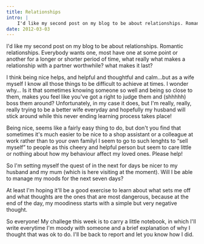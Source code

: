 ```yaml
---
title: Relationships
intro: |
    I'd like my second post on my blog to be about relationships. Romantic relationships. Everybody wants one, most have one at some point or another for a longer or shorter period of time, what really what makes a relationship with a partner worthwhile? what makes it last?
date: 2012-03-03
---
```



I'd like my second post on my blog to be about relationships. Romantic relationships. Everybody wants one, most have one at some point or another for a longer or shorter period of time, what really what makes a relationship with a partner worthwhile? what makes it last?

I think being nice helps, and helpful and thoughtful and calm…but as a wife myself I know all those things to be difficult to achieve at times. I wonder why… Is it that sometimes knowing someone so well and being so close to them, makes you feel like you've got a right to judge them and (shhhhh) boss them around? Unfortunately, in my case it does, but I'm really, really, really trying to be a better wife everyday and hopefully my husband will stick around while this never ending learning process takes place!

Being nice, seems like a fairly easy thing to do, but don't you find that sometimes it's much easier to be nice to a shop assistant or a colleague at work rather than to your own familyI I seem to go to such lenghts to “sell myself” to people as this cheery and helpful person but seem to care little or nothing about how my behaviour affect my loved ones. Please help!

So I'm setting myself the quest of in the next for days be nicer to my husband and my mum (which is here visiting at the moment). Will I be able to manage my moods for the next seven days?

At least I'm hoping it'll be a good exercise to learn about what sets me off and what thoughts are the ones that are most dangerous, because at the end of the day, my moodiness starts with a simple but very negative thought.

So everyone! My challege this week is to carry a little notebook, in which I'll write everytime I'm moody with someone and a brief explanation of why I thought that was ok to do. I'll be back to report and let you know how I did.

